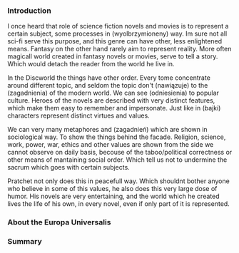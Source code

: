 ### Introduction

I once heard that role of science fiction novels and movies is to represent a certain subject, some processes in (wyolbrzymioneny) way. Im sure not all sci-fi serve this purpose, and this genre can have other, less enlightened means. Fantasy on the other hand rarely aim to represent reality. More often magicall world created in fantasy novels or movies, serve to tell a story. Which would detach the reader from the world he live in. 

In the Discworld the things have other order. Every tome concentrate around different topic, and seldom the topic don't (nawiązuje) to the (zagadnienia) of the modern world. We can see (odniesienia) to popular culture. Heroes of the novels are described with very distinct features, which make them easy to remember and impersonate. Just like in (bajki) characters represent distinct virtues and values. 

We can very many metaphores and (zagadnień) which are shown in sociological way. To show the things behind the facade. Religion, science, work, power, war, ethics and other values are shown from the side we cannot observe on daily basis, becouse of the taboo/political correctness or other means of mantaining social order. Which tell us not to undermine the sacrum which goes with certain subjects.

Pratchet not only does this in peacefull way. Which shouldnt bother anyone who believe in some of this values, he also does this very large dose of humor. His novels are very entertaining, and the world which he created lives the life of his own, in every novel, even if only part of it is represented.


### About the Europa Universalis


### Summary